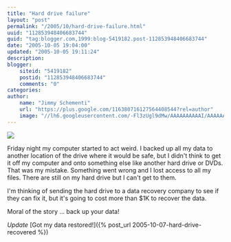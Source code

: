 ```yaml
---
title: "Hard drive failure"
layout: "post"
permalink: "/2005/10/hard-drive-failure.html"
uuid: "112853948406683744"
guid: "tag:blogger.com,1999:blog-5419182.post-112853948406683744"
date: "2005-10-05 19:04:00"
updated: "2005-10-05 19:11:24"
description:
blogger:
    siteid: "5419182"
    postid: "112853948406683744"
    comments: "0"
categories:
author:
    name: "Jimmy Schementi"
    url: "https://plus.google.com/116380716127564408544?rel=author"
    image: "//lh6.googleusercontent.com/-Fl3zUgl9dMw/AAAAAAAAAAI/AAAAAAAABYQ/CvQezyGiMP4/s512-c/photo.jpg"
---
```


![](http://farm1.staticflickr.com/28/52339263_4a71497b5b_o.jpg)

Friday night my computer started to act weird.  I backed up all my data to another location of the drive where it would be safe, but I didn't think to get it off my computer and onto something else like another hard drive or DVDs.  That was my mistake.  Something went wrong and I lost access to all my files.  There are still on my hard drive but I can't get to them.

I'm thinking of sending the hard drive to a data recovery company to see if they can fix it, but it's going to cost more than $1K  to recover the data.

Moral of the story ... back up your data!

*Update* [Got my data restored!]({% post_url 2005-10-07-hard-drive-recovered %})